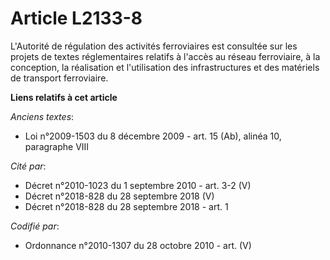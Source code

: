 # Article L2133-8

L'Autorité de régulation des activités ferroviaires est consultée sur les projets de textes réglementaires relatifs à l'accès
au réseau ferroviaire, à la conception, la réalisation et l'utilisation des infrastructures et des matériels de transport
ferroviaire.

**Liens relatifs à cet article**

_Anciens textes_:

  - Loi n°2009-1503 du 8 décembre 2009 - art. 15 (Ab), alinéa 10, paragraphe VIII

_Cité par_:

  - Décret n°2010-1023 du 1 septembre 2010 - art. 3-2 (V)
  - Décret n°2018-828 du 28 septembre 2018 (V)
  - Décret n°2018-828 du 28 septembre 2018 - art. 1

_Codifié par_:

  - Ordonnance n°2010-1307 du 28 octobre 2010 - art. (V)

